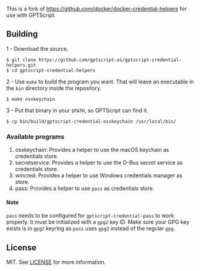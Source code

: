 This is a fork of https://github.com/docker/docker-credential-helpers for use with GPTScript.

## Building

1 - Download the source.

```shell
$ git clone https://github.com/gptscript-ai/gptscript-credential-helpers.git
$ cd gptscript-credential-helpers
```

2 - Use `make` to build the program you want. That will leave an executable in the `bin` directory inside the repository.

```shell
$ make osxkeychain
```

3 - Put that binary in your `$PATH`, so GPTScript can find it.

```shell
$ cp bin/build/gptscript-credential-osxkeychain /usr/local/bin/
```

### Available programs

1. osxkeychain: Provides a helper to use the macOS keychain as credentials store.
2. secretservice: Provides a helper to use the D-Bus secret service as credentials store.
3. wincred: Provides a helper to use Windows credentials manager as store.
4. pass: Provides a helper to use `pass` as credentials store.

#### Note

`pass` needs to be configured for `gptscript-credential-pass` to work properly.
It must be initialized with a `gpg2` key ID. Make sure your GPG key exists is in `gpg2` keyring as `pass` uses `gpg2` instead of the regular `gpg`.

## License

MIT. See [LICENSE](LICENSE) for more information.
